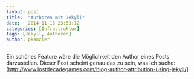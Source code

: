 ```yaml
---
layout: post
title:  "Authoren mit Jekyll"
date:   2014-11-16 23:53:12
categories: [Infrastruktur]
tags: [Jekyll, Authoren]
author: pkanzler
---
```


Ein schönes Feature wäre die Möglichkeit den Author eines Posts darzustellen.
Dieser Post scheint genau das zu sein, was ich suche: [http://www.lostdecadegames.com/blog-author-attribution-using-jekyll/]